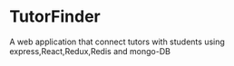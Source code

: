 # TutorFinder
A web application that connect tutors with students using express,React,Redux,Redis and mongo-DB
